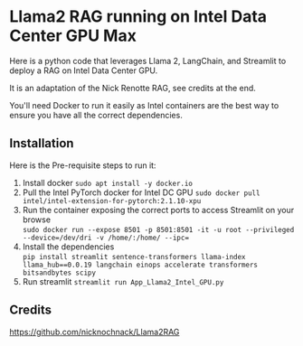 # Llama2 RAG running on Intel Data Center GPU Max

Here is a python code that leverages Llama 2, LangChain, and Streamlit to deploy a RAG on Intel Data Center GPU.

It is an adaptation of the Nick Renotte RAG, see credits at the end.

You'll need Docker to run it easily as Intel containers are the best way to ensure you have all the correct dependencies.

## Installation
Here is the Pre-requisite steps to run it:
1. Install docker `sudo apt install -y docker.io`
2. Pull the Intel PyTorch docker for Intel DC GPU 
`sudo docker pull intel/intel-extension-for-pytorch:2.1.10-xpu`
3. Run the container exposing the correct ports to access Streamlit on your browse <br />
`sudo docker run --expose 8501 -p 8501:8501 -it -u root --privileged --device=/dev/dri -v /home/:/home/ --ipc=`<br />
4. Install the dependencies <br />
`pip install streamlit sentence-transformers llama-index llama_hub==0.0.19 langchain einops accelerate transformers bitsandbytes scipy`<br />
5. Run streamlit `streamlit run App_Llama2_Intel_GPU.py`

## Credits
https://github.com/nicknochnack/Llama2RAG
